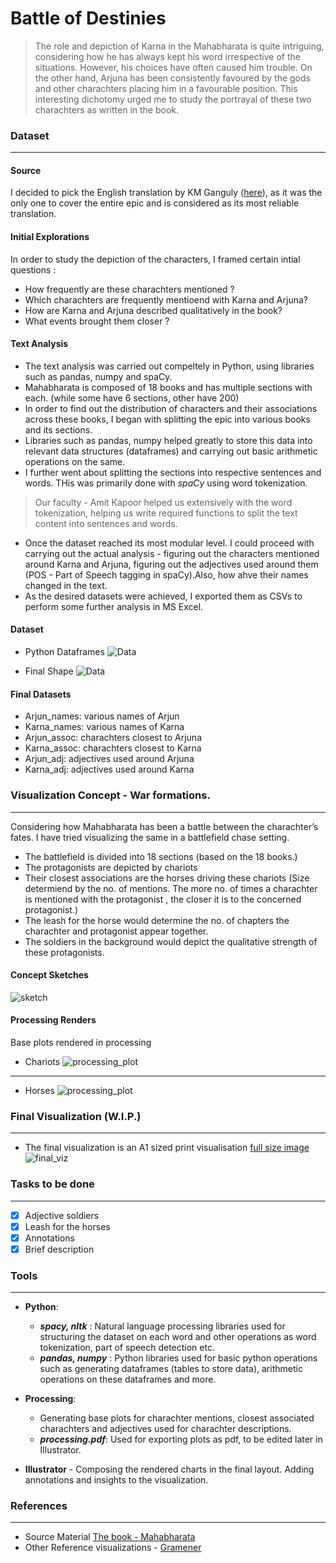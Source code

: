 # Battle of Destinies

> The role and depiction of Karna in the Mahabharata is quite intriguing, considering how he has always kept his word irrespective of the situations. However, his choices have often caused him trouble.
    On the other  hand, Arjuna has been consistently favoured by the gods and other charachters placing him in a favourable position.
    This interesting dichotomy urged me to study the portrayal of these two charachters as written in the book.

### Dataset 
---
#### Source
I decided to pick the English translation by KM Ganguly ([here](http://www.sacred-texts.com/hin/maha/index.htm)), as it was the only one to cover the entire epic and is considered as its most reliable translation.

#### Initial Explorations
In order to study the depiction of the characters, I framed certain intial questions :
- How frequently are these charachters mentioned ?
- Which charachters are frequently mentioend with Karna and Arjuna? 
- How are Karna and Arjuna described qualitatively in the book?
- What events brought them closer ?

#### Text Analysis
- The text analysis was carried out compeltely in Python, using libraries such as  pandas, numpy and spaCy.
- Mahabharata is composed of 18 books and has multiple sections with each. (while some have 6 sections, other have 200)
- In order to find out the distribution of characters and their associations across these books, I began with splitting the epic into various books and its sections.
- Libraries such as pandas, numpy helped greatly to store this data into relevant data structures (dataframes) and carrying out basic arithmetic operations on the same.
- I further went about splitting the sections into respective sentences and words. THis was primarily done with *spaCy* using word tokenization.
> Our faculty - Amit Kapoor helped us extensively with the word tokenization, helping us write required functions to split the text content into sentences and words.
- Once the dataset reached its most modular level. I could proceed with carrying out the actual analysis - figuring out the characters mentioned around Karna and Arjuna, figuring out the adjectives used around them (POS - Part of Speech tagging in spaCy).Also, how ahve their names changed in the text.
- As the desired datasets were achieved, I exported them as CSVs to perform some further analysis in MS Excel.

#### Dataset
- Python Dataframes
![Data](https://github.com/IllusionInk/Mahabharata/blob/master/assets/Python_dataframe.jpg)

- Final Shape
![Data](https://github.com/IllusionInk/Mahabharata/blob/master/assets/Final_Dataset.jpg)

#### Final Datasets
- Arjun_names: various names of Arjun
- Karna_names: various names of Karna
- Arjun_assoc: charachters closest to Arjuna
- Karna_assoc: charachters closest to Karna
- Arjun_adj: adjectives used around Arjuna
- Karna_adj: adjectives used around Karna


### Visualization Concept - War formations.
---
Considering how Mahabharata has been a battle between the charachter’s fates. I have tried visualizing the same in a battlefield chase setting.
 - The battlefield is divided into 18 sections (based on the 18 books.)
- The protagonists are depicted by chariots
- Their closest associations are the horses driving these chariots (Size determiend by the no. of mentions. The more no. of times a charachter is mentioned with the protagonist , the closer it is to the concerned protagonist.)
- The leash for the horse would determine the no. of chapters the charachter and protagonist appear together.
- The soldiers in the background would depict the qualitative strength of these protagonists.

#### Concept Sketches
![sketch](https://github.com/IllusionInk/Mahabharata/blob/master/art_renders/Sketches/sketches.jpg)

#### Processing Renders
Base plots rendered in processing
- Chariots
![processing_plot](https://github.com/IllusionInk/Mahabharata/blob/master/art_renders/Processing_renders/char_chariots-02.jpg)
----
- Horses
![processing_plot](https://github.com/IllusionInk/Mahabharata/blob/master/art_renders/Processing_renders/maha_karna_horses-01.jpg)

### Final Visualization (W.I.P.)
---
- The final visualization is an A1 sized print visualisation [full size image](https://www.dropbox.com/s/xyzqr7pjn77x3nd/Mahabharata_text-analysis.pdf?dl=0)
![final_viz](https://github.com/IllusionInk/Mahabharata/blob/master/art_renders/Final%20Visualization.jpg)


### Tasks to be done
---
- [x] Adjective soldiers
- [x] Leash for the horses
- [x] Annotations
- [x] Brief description

### Tools 
---
- **Python**:
   - ***spacy, nltk*** : Natural language processing libraries used for structuring the dataset on each word and other operations as word tokenization, part of speech detection etc.
   - ***pandas, numpy*** : Python libraries used for basic python operations such as generating dataframes (tables to store data), arithmetic operations on these dataframes and more.

- **Processing**: 
   - Generating base plots for charachter mentions, closest associated charachters and adjectives used for charachter descriptions.
   - ***processing.pdf***: Used for exporting plots as pdf, to be edited later in Illustrator.

- **Illustrator** - Composing the rendered charts in the final layout. Adding annotations and insights to the visualization.

### References
---
- Source Material [The book - Mahabharata](http://www.sacred-texts.com/hin/maha/index.htm)
 - Other Reference visualizations - [Gramener](https://gramener.com/mahabharatha/)

